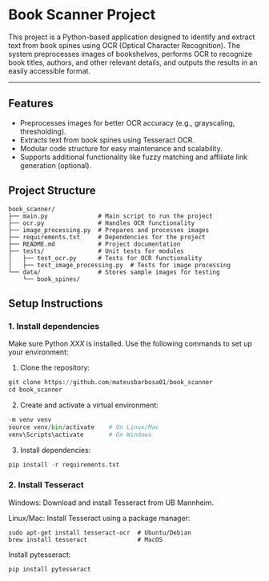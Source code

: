 # **Book Scanner Project**

This project is a Python-based application designed to
identify and extract text from book spines using OCR (Optical Character Recognition). The system preprocesses images of bookshelves, performs OCR to recognize book titles, authors, and other relevant details, and outputs the results in an easily accessible format.

---

## **Features**
- Preprocesses images for better OCR accuracy (e.g., grayscaling, thresholding).
- Extracts text from book spines using Tesseract OCR.
- Modular code structure for easy maintenance and scalability.
- Supports additional functionality like fuzzy matching and affiliate link generation (optional).



## **Project Structure**

```
book_scanner/
├── main.py              # Main script to run the project
├── ocr.py               # Handles OCR functionality
├── image_processing.py  # Prepares and processes images
├── requirements.txt     # Dependencies for the project
├── README.md            # Project documentation
├── tests/               # Unit tests for modules
│   ├── test_ocr.py      # Tests for OCR functionality
│   ├── test_image_processing.py  # Tests for image processing
└── data/                # Stores sample images for testing
    └── book_spines/
```


## **Setup Instructions**

### **1. Install dependencies**
Make sure Python *XXX* is installed. Use the following commands to set up your environment:

1. Clone the repository:

```python
git clone https://github.com/mateusbarbosa01/book_scanner
cd book_scanner
```
2. Create and activate a virtual environment:


```python 
-m venv venv
source venv/bin/activate    # On Linux/Mac
venv\Scripts\activate       # On Windows
```

3. Install dependencies:

```python
pip install -r requirements.txt
```

### **2. Install Tesseract**
Windows: Download and install Tesseract from UB Mannheim.

Linux/Mac: Install Tesseract using a package manager:
```
sudo apt-get install tesseract-ocr  # Ubuntu/Debian
brew install tesseract              # MacOS
```

Install pytesseract:
```
pip install pytesseract
```
